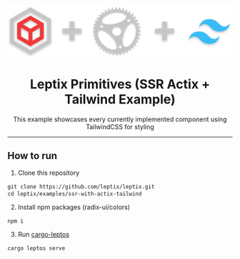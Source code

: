 <p align="center" dir="auto">
    <img src="assets/logos.svg"/>
</p>

<h1 align="center" tabindex="-1" class="heading-element" dir="auto">Leptix Primitives (SSR Actix + Tailwind Example)</h1>

<p align="center" dir="auto">
    This example showcases every currently implemented component using TailwindCSS for styling
</p>

<hr />

## How to run

1. Clone this repository

```
git clone https://github.com/leptix/leptix.git
cd leptix/examples/ssr-with-actix-tailwind
```

2. Install npm packages (radix-ui/colors)

```
npm i
```

3. Run [cargo-leptos](https://github.com/leptos-rs/cargo-leptos)

```
cargo leptos serve
```
